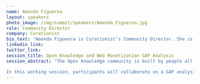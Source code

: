 ```yaml
---
name: Amanda Figueroa
layout: speakers
photo_image: /img/summit/speakers/Amanda_Figueroa.jpg
role: Community Director
company: Curationist
bio_text: "Amanda Figueora is Curationist’s Community Director. She is based in Boston and was raised at the US-Mexico border. Amanda’s finishing her PhD in American Studies at Harvard and has fifteen years of experience in public programs, content management, and web design. At Curationist, Amanda leads in building awareness, engagement, and encouraging connections between large arts-based institutions and underserved and grassroots cultural heritage communities. The goal is to bring together these different types of stakeholders to inform the future of Curationist."
linkedin_link:
twitter_link:
session_title: Open Knowledge and Web Monetization GAP Analysis
session_abstract: "The Open Knowledge community is built by people all over the world, contributing their time, knowledge, and expertise to platforms like Curationist and Wikipedia. Although these platforms are and should be free to access, paying Open Knowledge contributors for their work would help develop the overall Open movement by further incentivizing and supporting the people who make it run.

In this working session, participants will collaborate on a GAP analysis of the Open Knowledge movement to determine if current web monetization practices and strategies could help meet the need to support contributors, and what steps could be taken. The session will result in the creation of a one-page document detailing the points raised in the analysis that can be shared widely within both the web monetization and Open Knowledge communities."
---
```


